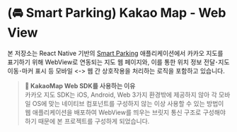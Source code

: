 # (🚘 Smart Parking) Kakao Map - Web View

본 저장소는 React Native 기반의 [Smart Parking](https://github.com/won-won-smart-parking/smart-parking-fe) 애플리케이션에서 카카오 지도를 표기하기 위해 WebView로 연동되는 지도 웹 페이지와, 이를 통한 위치 정보 전달･지도 이동･마커 표시 등 모바일 <-> 웹 간 상호작용을 처리하는 로직을 포함하고 있습니다.

> **🤔 KakaoMap Web SDK를 사용하는 이유** <br />
> 카카오 지도 SDK는 iOS, Android, Web 3가지 환경밖에 제공하지 않아 각 모바일 OS에 맞는 네이티브 컴포넌트를 구성하지 않는 이상 사용할 수 있는 방법이 웹 애플리케이션을 배포하여 WebView를 띄우는 브릿지 통신 구조로 구성해야 하기 때문에 본 프로젝트를 구성하게 되었습니다.

